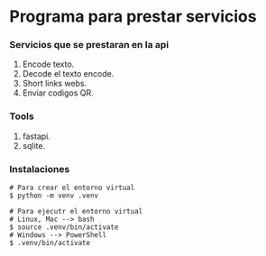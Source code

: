 # Programa para prestar servicios

### Servicios que se prestaran en la api
1. Encode texto.
2. Decode el texto encode.
3. Short links webs.
4. Enviar codigos QR.

### Tools
1. fastapi.
2. sqlite.


### Instalaciones

```shell
# Para crear el entorno virtual
$ python -m venv .venv

# Para ejecutr el entorno virtual
# Linux, Mac --> bash
$ source .venv/bin/activate
# Windows --> PowerShell
$ .venv/bin/activate
```